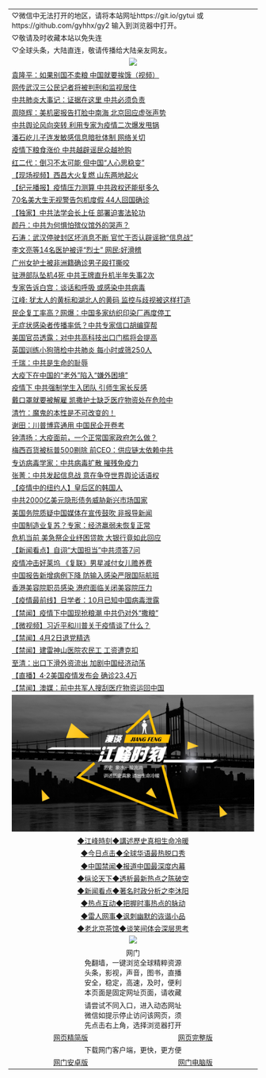  <table>
 
<tr>
<td colspan="2" align=left>
♡微信中无法打开的地区，请将本站网址https://git.io/gytui 或 https://github.com/gyhhx/gy2 输入到浏览器中打开。 
 </td>
</tr>
 <tr>
 <td colspan="2" align=left>
♡敬请及时收藏本站以免失连
 </td>
   <tr>
<td colspan="2" align=left>
♡全球头条，大陆直连，敬请传播给大陆亲友网友。
 </td>
</tr>
 
 <tr>
    <td colspan="2" align=center><img src="https://cdn.jsdelivr.net/gh/gyoupiodf/im1/%E7%BD%91%E9%97%A8%E6%96%B0%E9%97%BB1.jpg"></td>
 </tr>


<tr><td colspan="2" align="left"><a href="https://xfine.casa/?name=c1151892&key=exgxucyqmkwgvwch&from=gy">袁隆平：如果别国不卖粮 中国就要挨饿（视频）</a></td></tr>
<tr><td colspan="2" align="left"><a href="https://xfine.casa/?name=c1151885&key=exgxucyqmkwgvwch&from=gy">网传武汉三公民记者将被判刑和监视居住</a></td></tr>
<tr><td colspan="2" align="left"><a href="https://xfine.casa/?name=c1151900&key=exgxucyqmkwgvwch&from=gy">中共肺炎大事记：证据在这里 中共必须负责</a></td></tr>
<tr><td colspan="2" align="left"><a href="https://xfine.casa/?name=c1151913&key=exgxucyqmkwgvwch&from=gy">周晓辉：美机密报告打脸中南海 北京回应虚张声势</a></td></tr>
<tr><td colspan="2" align="left"><a href="https://xfine.casa/?name=c1151915&key=exgxucyqmkwgvwch&from=gy">中共舆论风向突转 利用专家为疫情二次爆发甩锅</a></td></tr>
<tr><td colspan="2" align="left"><a href="https://xfine.casa/?name=c1151931&key=exgxucyqmkwgvwch&from=gy">潘石屹儿子连发敏感信息暗批体制 网络关切</a></td></tr>
<tr><td colspan="2" align="left"><a href="https://xfine.casa/?name=c1151902&key=exgxucyqmkwgvwch&from=gy">疫情下粮食涨价 中共越辟谣民众越抢购</a></td></tr>
<tr><td colspan="2" align="left"><a href="https://xfine.casa/?name=c1151903&key=exgxucyqmkwgvwch&from=gy">红二代：倒习不太可能 但中国“人心思稳变”</a></td></tr>
<tr><td colspan="2" align="left"><a href="https://xfine.casa/?name=c1151908&key=exgxucyqmkwgvwch&from=gy">【现场视频】西昌大火复燃 山东两地起火</a></td></tr>
<tr><td colspan="2" align="left"><a href="https://xfine.casa/?name=c1151889&key=exgxucyqmkwgvwch&from=gy">【纪元播报】疫情压力测算 中共政权还能挺多久</a></td></tr>
<tr><td colspan="2" align="left"><a href="https://xfine.casa/?name=c1151918&key=exgxucyqmkwgvwch&from=gy">70名美大生无视警告包机度假 44人回国确诊</a></td></tr>
<tr><td colspan="2" align="left"><a href="https://xfine.casa/?name=c1151932&key=exgxucyqmkwgvwch&from=gy">【独家】中共法学会长上任 部署迫害法轮功</a></td></tr>
<tr><td colspan="2" align="left"><a href="https://xfine.casa/?name=c1151904&key=exgxucyqmkwgvwch&from=gy">颜丹：中共为何惧怕殡仪馆外的哭声？</a></td></tr>
<tr><td colspan="2" align="left"><a href="https://xfine.casa/?name=c1151894&key=exgxucyqmkwgvwch&from=gy">石涛：武汉停驶封区坏消息不断 官忙于否认辟谣掀“信息战”</a></td></tr>
<tr><td colspan="2" align="left"><a href="https://xfine.casa/?name=c1151891&key=exgxucyqmkwgvwch&from=gy">李文亮等14名医护被评“烈士” 网民:好滑稽</a></td></tr>
<tr><td colspan="2" align="left"><a href="https://xfine.casa/?name=c1151906&key=exgxucyqmkwgvwch&from=gy">广州女护士被非洲籍确诊男子殴打撕咬</a></td></tr>
<tr><td colspan="2" align="left"><a href="https://xfine.casa/?name=c1151933&key=exgxucyqmkwgvwch&from=gy">驻港部队坠机4死 中共王牌直升机半年失事2次</a></td></tr>
<tr><td colspan="2" align="left"><a href="https://xfine.casa/?name=c1151884&key=exgxucyqmkwgvwch&from=gy">专家告诉白宫：谈话和呼吸 或感染中共病毒</a></td></tr>
<tr><td colspan="2" align="left"><a href="https://xfine.casa/?name=c1151916&key=exgxucyqmkwgvwch&from=gy">江峰: 犹太人的黄标和湖北人的黄码 监控与歧视被这样打造</a></td></tr>
<tr><td colspan="2" align="left"><a href="https://xfine.casa/?name=c1151907&key=exgxucyqmkwgvwch&from=gy">民企复工率高？网爆：中国多家纺织印染厂再度停工</a></td></tr>
<tr><td colspan="2" align="left"><a href="https://xfine.casa/?name=c1151935&key=exgxucyqmkwgvwch&from=gy">无症状感染者传播率低？中共专家信口胡编穿帮</a></td></tr>
<tr><td colspan="2" align="left"><a href="https://xfine.casa/?name=c1151927&key=exgxucyqmkwgvwch&from=gy">美国官员透露：对中共高科技出口门槛将会提高</a></td></tr>
<tr><td colspan="2" align="left"><a href="https://xfine.casa/?name=c1151923&key=exgxucyqmkwgvwch&from=gy">英国训练小狗筛检中共肺炎 每小时或筛250人</a></td></tr>
<tr><td colspan="2" align="left"><a href="https://xfine.casa/?name=c1151893&key=exgxucyqmkwgvwch&from=gy">千瑞：中共是生命的耻辱</a></td></tr>
<tr><td colspan="2" align="left"><a href="https://xfine.casa/?name=c1151924&key=exgxucyqmkwgvwch&from=gy">大疫下在中国的“老外”陷入“嫌外困境”</a></td></tr>
<tr><td colspan="2" align="left"><a href="https://xfine.casa/?name=c1151899&key=exgxucyqmkwgvwch&from=gy">疫情下 中共强制学生入团队 引师生家长反感</a></td></tr>
<tr><td colspan="2" align="left"><a href="https://xfine.casa/?name=c1151922&key=exgxucyqmkwgvwch&from=gy">戴口罩就要被解雇 凯撒护士缺乏医疗物资处在危险中</a></td></tr>
<tr><td colspan="2" align="left"><a href="https://xfine.casa/?name=c1151901&key=exgxucyqmkwgvwch&from=gy">清竹：魔鬼的本性是不可改变的！</a></td></tr>
<tr><td colspan="2" align="left"><a href="https://xfine.casa/?name=c1151905&key=exgxucyqmkwgvwch&from=gy">谢田：川普博弈通用 中国民企开卷考</a></td></tr>
<tr><td colspan="2" align="left"><a href="https://xfine.casa/?name=c1151934&key=exgxucyqmkwgvwch&from=gy">钟清扬：大疫面前，一个正常国家政府怎么做？</a></td></tr>
<tr><td colspan="2" align="left"><a href="https://xfine.casa/?name=c1151909&key=exgxucyqmkwgvwch&from=gy">梅西百货被标普500剔除 前CEO：供应链太依赖中共</a></td></tr>
<tr><td colspan="2" align="left"><a href="https://xfine.casa/?name=c1151917&key=exgxucyqmkwgvwch&from=gy">专访病毒学家：中共病毒扩散 摧残免疫力</a></td></tr>
<tr><td colspan="2" align="left"><a href="https://xfine.casa/?name=c1151914&key=exgxucyqmkwgvwch&from=gy">张菁：中共发起信息战 意在争夺世界舆论话语权</a></td></tr>
<tr><td colspan="2" align="left"><a href="https://xfine.casa/?name=c1151890&key=exgxucyqmkwgvwch&from=gy">【疫情中的纽约人】皇后区的韩国人</a></td></tr>
<tr><td colspan="2" align="left"><a href="https://xfine.casa/?name=c1151921&key=exgxucyqmkwgvwch&from=gy">中共2000亿美元隐形债务威胁新兴市场国家</a></td></tr>
<tr><td colspan="2" align="left"><a href="https://xfine.casa/?name=c1151930&key=exgxucyqmkwgvwch&from=gy">美国务院质疑中国媒体在宣传鼓吹 非报导新闻</a></td></tr>
<tr><td colspan="2" align="left"><a href="https://xfine.casa/?name=c1151920&key=exgxucyqmkwgvwch&from=gy">中国制造业复苏？专家：经济羸弱未恢复正常</a></td></tr>
<tr><td colspan="2" align="left"><a href="https://xfine.casa/?name=c1151919&key=exgxucyqmkwgvwch&from=gy">危机当前 美急祭企业纾困贷款 大银行竟如此回应</a></td></tr>
<tr><td colspan="2" align="left"><a href="https://xfine.casa/?name=c1151929&key=exgxucyqmkwgvwch&from=gy">【新闻看点】自诩“大国担当”中共须答7问</a></td></tr>
<tr><td colspan="2" align="left"><a href="https://xfine.casa/?name=c1151912&key=exgxucyqmkwgvwch&from=gy">疫情冲击好莱坞 《复联》男星减付女儿赡养费</a></td></tr>
<tr><td colspan="2" align="left"><a href="https://xfine.casa/?name=c1151926&key=exgxucyqmkwgvwch&from=gy">中国报告新增病例下降 防输入感染严限国际航班</a></td></tr>
<tr><td colspan="2" align="left"><a href="https://xfine.casa/?name=c1151925&key=exgxucyqmkwgvwch&from=gy">香港美容院职员感染 港府面临关闭美容院压力</a></td></tr>
<tr><td colspan="2" align="left"><a href="https://xfine.casa/?name=c1151938&key=exgxucyqmkwgvwch&from=gy">【疫情最前线】日学者：10月已知中国病毒泄露</a></td></tr>
<tr><td colspan="2" align="left"><a href="https://xfine.casa/?name=c1151943&key=exgxucyqmkwgvwch&from=gy">【禁闻】疫情下中国现抢粮潮 中共仍对外“撒粮”</a></td></tr>
<tr><td colspan="2" align="left"><a href="https://xfine.casa/?name=c1151942&key=exgxucyqmkwgvwch&from=gy">【微视频】习近平和川普关于疫情谈了什么？</a></td></tr>
<tr><td colspan="2" align="left"><a href="https://xfine.casa/?name=c1151940&key=exgxucyqmkwgvwch&from=gy">【禁闻】4月2日退党精选</a></td></tr>
<tr><td colspan="2" align="left"><a href="https://xfine.casa/?name=c1151941&key=exgxucyqmkwgvwch&from=gy">【禁闻】建雷神山医院农民工 工资遭克扣</a></td></tr>
<tr><td colspan="2" align="left"><a href="https://xfine.casa/?name=c1151939&key=exgxucyqmkwgvwch&from=gy">至清：出口下滑外资流出 加剧中国经济动荡</a></td></tr>
<tr><td colspan="2" align="left"><a href="https://xfine.casa/?name=c1151937&key=exgxucyqmkwgvwch&from=gy">【直播】4·2美国疫情发布会 确诊23.4万</a></td></tr>
<tr><td colspan="2" align="left"><a href="https://xfine.casa/?name=c1151944&key=exgxucyqmkwgvwch&from=gy">【禁闻】澳媒：前中共军人搜刮医疗物资运回中国</a></td></tr>


 <tr>
   <td colspan="2" align=center><img src="https://github.com/gyoupiodf/im1/blob/master/jf-1.jpg"></td>
  </tr>
   <tr>
   <td colspan="2" align=center> 
<a href="https://xfine.casa/oo.aspx?name=c922850&key=exgxucyqmkwgvwch&from=gy&tag=9877">◆江峰時刻◆講述歷史真相生命冷暖</a><br/>
    </td>
  </tr>
   <tr>
   <td colspan="2" align=center> 
<a href="https://xfine.casa/oo.aspx?name=c816850&key=exgxucyqmkwgvwch&from=gy&tag=9877">◆今日点击◆全球华语最热脱口秀</a><br/>
    </td>
  </tr>
  <tr>
  <td colspan="2" align=center>
<a href="https://xfine.casa/oo.aspx?name=c816860&key=exgxucyqmkwgvwch&from=gy&tag=99733110">◆中国禁闻◆报道中国最深度内幕</a><br/>
   </tr>
  <tr>
     <td colspan="2" align=center>
<a href="https://xfine.casa/oo.aspx?name=c816855&key=exgxucyqmkwgvwch&from=gy&tag=997110">◆纵论天下◆透析最新热点之陈破空</a><br/>
   </tr>
   <tr>
      <td colspan="2" align=center>
<a href="https://xfine.casa/oo.aspx?name=c838308&key=exgxucyqmkwgvwch&from=gy&tag=9973110">◆新闻看点◆著名时政分析之李沐阳</a><br/>
   </tr>
   <tr>
     <td colspan="2" align=center>
<a href="https://xfine.casa/oo.aspx?name=c816852&key=exgxucyqmkwgvwch&from=gy&tag=9733110">◆热点互动◆把握时事热点的脉动</a><br/>
   </tr>
   <tr>
      <td colspan="2" align=center>
<a href="https://xfine.casa/oo.aspx?name=c816694&key=exgxucyqmkwgvwch&from=gy&tag=93310">◆雷人网事◆讽刺幽默的诙谐小品</a><br/>
   </tr>
   <tr>
    <td colspan="2" align=center>
<a href="https://xfine.casa/oo.aspx?name=c816650&key=exgxucyqmkwgvwch&from=gy&tag=9973110">◆老北京茶馆◆谈笑间体会深层思考</a><br/>
   </tr>
 <tr>
    <td colspan="2" align="center"><img src="https://gitlab.com/ogate2/up/raw/master/_/oGate65.jpg"/></td>
  </tr>
  <tr>
    <td colspan="2" align="center">网门<br/>免翻墙，一键浏览全球精粹资源<br/>头条，影视，声音，图书，直播<br/>安全，稳定，高速，及时，便利<br/>本页面是固定网址页面，请收藏</td>
  <tr>
  <tr>
    <td colspan="2" align="center">请尝试不同入口，进入动态网址<br/>微信如提示停止访问该网页，须<br/>先点击右上角，选择浏览器打开</td>
  <tr>  
  <tr>
    <td align="center"><a href="https://gitcdn.xyz/repo/otiny/up/master/show002.htm">网页精简版</a></td>
    <td align="center"><a href="https://gitcdn.xyz/repo/otiny/up/master/show001.htm">网页完整版</a></td>
  </tr>
  <tr>
    <td colspan="2" align="center">下载网门客户端，更快，更方便</td>
  <tr>
  <tr>
    <td align="center"><a href="https://raw.githubusercontent.com/opipe/up/master/oGatea.apk">网门安卓版</a></td>
    <td align="center"><a href="https://raw.githubusercontent.com/opipe/up/master/oGate.zip">网门电脑版</a></td>
  </tr>
</table>
